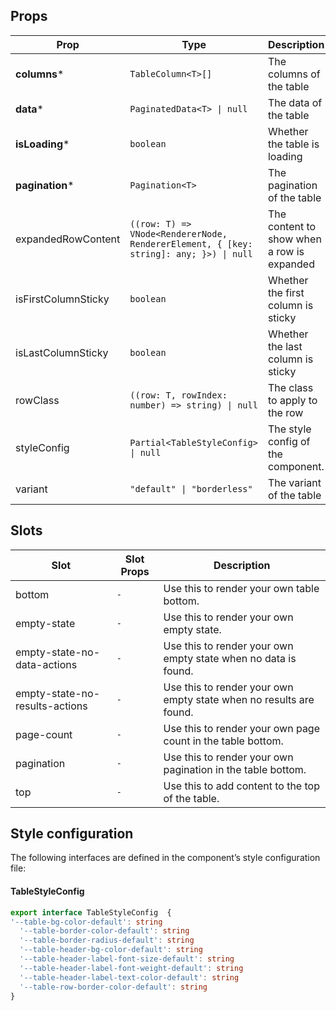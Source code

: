 <!-- This file is automatically generated, do not edit manually. -->

## Props

| Prop | Type | Description | Default |
| ---- | ---- | ----------- | ------- |
| **columns*** | `TableColumn<T>[]` | The columns of the table |  |
| **data*** | `PaginatedData<T> \| null` | The data of the table |  |
| **isLoading*** | `boolean` | Whether the table is loading |  |
| **pagination*** | `Pagination<T>` | The pagination of the table |  |
| expandedRowContent | `((row: T) => VNode<RendererNode, RendererElement, { [key: string]: any; }>) \| null` | The content to show when a row is expanded | `null` |
| isFirstColumnSticky | `boolean` | Whether the first column is sticky | `false` |
| isLastColumnSticky | `boolean` | Whether the last column is sticky | `false` |
| rowClass | `((row: T, rowIndex: number) => string) \| null` | The class to apply to the row | `null` |
| styleConfig | `Partial<TableStyleConfig> \| null` | The style config of the component. | `null` |
| variant | `"default" \| "borderless"` | The variant of the table | `"default"` |


## Slots

| Slot | Slot Props | Description |
| --------- | ---- | ----------- |
| bottom | `-` | Use this to render your own table bottom. |
| empty-state | `-` | Use this to render your own empty state. |
| empty-state-no-data-actions | `-` | Use this to render your own empty state when no data is found. |
| empty-state-no-results-actions | `-` | Use this to render your own empty state when no results are found. |
| page-count | `-` | Use this to render your own page count in the table bottom. |
| pagination | `-` | Use this to render your own pagination in the table bottom. |
| top | `-` | Use this to add content to the top of the table. |


## Style configuration

The following interfaces are defined in the component’s style configuration file:

#### TableStyleConfig

```ts
export interface TableStyleConfig  {
'--table-bg-color-default': string
  '--table-border-color-default': string
  '--table-border-radius-default': string
  '--table-header-bg-color-default': string
  '--table-header-label-font-size-default': string
  '--table-header-label-font-weight-default': string
  '--table-header-label-text-color-default': string
  '--table-row-border-color-default': string
}
```

